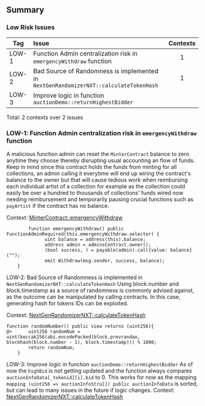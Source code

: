 ## Summary

### Low Risk Issues
|Tag |Issue|Contexts|
|-|:-|:-:|
|LOW-1| Function Admin centralization risk in `emergencyWithdraw` function |1| 
|LOW-2| Bad Source of Randomness is implemented in `NextGenRandomizerNXT::calculateTokenHash`|1|
|LOW-3| Improve logic in function `auctionDemo::returnHighestBidder`

Total: 2 contexts over 2 issues

### LOW-1: Function Admin centralization risk in `emergencyWithdraw` function
A malicious function admin can reset the `MinterContract` balance to zero anytime they choose thereby disrupting usual accounting an flow of funds. Keep in mind since this contract holds the funds from minting for all collections, an admin calling it everytime will end up wiring the contract's balance to the owner but that will cause tedious work when reimbursing each individual artist of a collection for example as the collection could easily be over a hundred to thousands of collections' funds wired now needing reimbursement and temporarily pausing crucial functions such as `payArtist` if the contract has no balance.

Context: [MinterContract::emergencyWithdraw](https://github.com/code-423n4/2023-10-nextgen/blob/main/smart-contracts/MinterContract.sol#L461)
```solidity
        function emergencyWithdraw() public FunctionAdminRequired(this.emergencyWithdraw.selector) {
              uint balance = address(this).balance;
              address admin = adminsContract.owner();
              (bool success, ) = payable(admin).call{value: balance}("");
              emit Withdraw(msg.sender, success, balance);
    }
```
LOW-2: Bad Source of Randomness is implemented in `NextGenRandomizerNXT::calculateTokenHash`
Using block.number and block.timestamp as a source of randomness is commonly advised against, as the outcome can be manipulated by calling contracts. In this case, generating hash for tokens IDs can be exploited. 

Context: [NextGenRandomizerNXT::calculateTokenHash](https://github.com/code-423n4/2023-10-nextgen/blob/main/smart-contracts/RandomizerNXT.sol#L57)
```
function randomNumber() public view returns (uint256){
@>      uint256 randomNum = uint(keccak256(abi.encodePacked(block.prevrandao, blockhash(block.number - 1), block.timestamp))) % 1000;
        return randomNum;
    }
```

LOW-3: Improve logic in function `auctionDemo::returnHighestBidder`
As of now the `highBid` is not getting updated and the function always compares `auctionInfoData[_tokenid][i].bid` to 0. This works for now as the mapping `mapping (uint256 => auctionInfoStru[]) public auctionInfoData` is sorted, but can lead to many issues in the future if logic changes.
Context: [NextGenRandomizerNXT::calculateTokenHash](https://github.com/code-423n4/2023-10-nextgen/blob/8b518196629faa37eae39736837b24926fd3c07c/hardhat/smart-contracts/AuctionDemo.sol#L91-L92)
